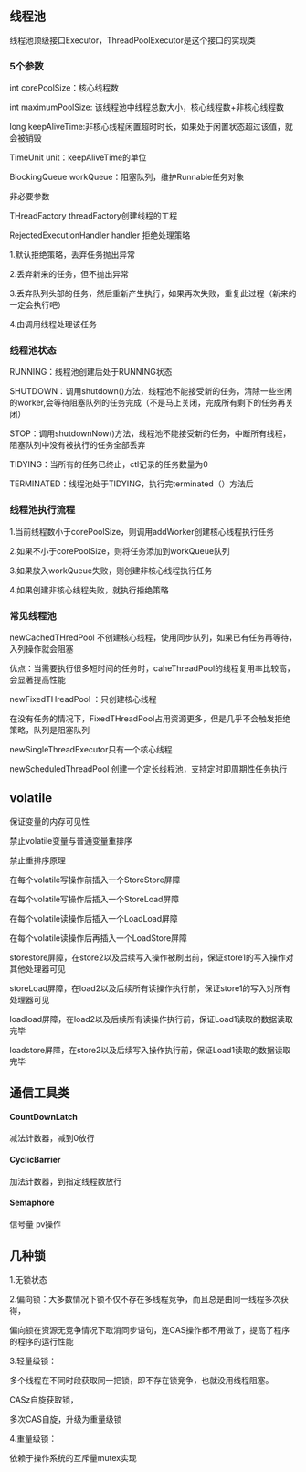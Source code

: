 ## 线程池



线程池顶级接口Executor，ThreadPoolExecutor是这个接口的实现类



### 5个参数



int corePoolSize：核心线程数

int maximumPoolSize: 该线程池中线程总数大小，核心线程数+非核心线程数

long keepAliveTime:非核心线程闲置超时时长，如果处于闲置状态超过该值，就会被销毁

TimeUnit unit：keepAliveTime的单位

BlockingQueue workQueue：阻塞队列，维护Runnable任务对象



非必要参数

THreadFactory threadFactory创建线程的工程

RejectedExecutionHandler handler 拒绝处理策略



1.默认拒绝策略，丢弃任务抛出异常

2.丢弃新来的任务，但不抛出异常

3.丢弃队列头部的任务，然后重新产生执行，如果再次失败，重复此过程（新来的一定会执行吧）

4.由调用线程处理该任务





### 线程池状态



RUNNING：线程池创建后处于RUNNING状态

SHUTDOWN：调用shutdown()方法，线程池不能接受新的任务，清除一些空闲的worker,会等待阻塞队列的任务完成（不是马上关闭，完成所有剩下的任务再关闭）

STOP：调用shutdownNow()方法，线程池不能接受新的任务，中断所有线程，阻塞队列中没有被执行的任务全部丢弃

TIDYING：当所有的任务已终止，ctl记录的任务数量为0

TERMINATED：线程池处于TIDYING，执行完terminated（）方法后



### 线程池执行流程

1.当前线程数小于corePoolSize，则调用addWorker创建核心线程执行任务

2.如果不小于corePoolSize，则将任务添加到workQueue队列

3.如果放入workQueue失败，则创建非核心线程执行任务

4.如果创建非核心线程失败，就执行拒绝策略

### 常见线程池

newCachedTHredPool 不创建核心线程，使用同步队列，如果已有任务再等待，入列操作就会阻塞



优点：当需要执行很多短时间的任务时，caheThreadPool的线程复用率比较高，会显著提高性能



newFixedTHreadPool ：只创建核心线程

在没有任务的情况下，FixedTHreadPool占用资源更多，但是几乎不会触发拒绝策略，队列是阻塞队列



newSingleThreadExecutor只有一个核心线程



newScheduledThreadPool 创建一个定长线程池，支持定时即周期性任务执行





## volatile

保证变量的内存可见性

禁止volatile变量与普通变量重排序



禁止重排序原理



在每个volatile写操作前插入一个StoreStore屏障

在每个volatile写操作后插入一个StoreLoad屏障

在每个volatile读操作后插入一个LoadLoad屏障

在每个volatile读操作后再插入一个LoadStore屏障





storestore屏障，在store2以及后续写入操作被刷出前，保证store1的写入操作对其他处理器可见

storeLoad屏障，在load2以及后续所有读操作执行前，保证store1的写入对所有处理器可见

loadload屏障，在load2以及后续所有读操作执行前，保证Load1读取的数据读取完毕

loadstore屏障，在store2以及后续写入操作执行前，保证Load1读取的数据读取完毕



## 通信工具类

#### CountDownLatch

减法计数器，减到0放行

#### CyclicBarrier

加法计数器，到指定线程数放行

#### Semaphore

信号量 pv操作





## 几种锁



1.无锁状态

2.偏向锁：大多数情况下锁不仅不存在多线程竞争，而且总是由同一线程多次获得，



偏向锁在资源无竞争情况下取消同步语句，连CAS操作都不用做了，提高了程序的程序的运行性能



3.轻量级锁：



多个线程在不同时段获取同一把锁，即不存在锁竞争，也就没用线程阻塞。



CASz自旋获取锁，

多次CAS自旋，升级为重量级锁



4.重量级锁：



依赖于操作系统的互斥量mutex实现